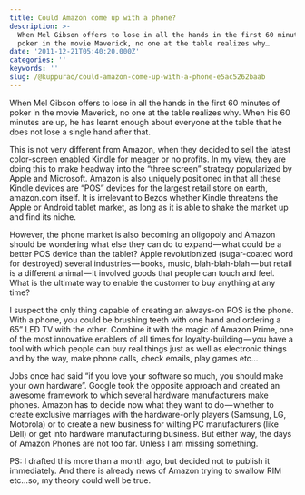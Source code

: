 ```yaml
---
title: Could Amazon come up with a phone?
description: >-
  When Mel Gibson offers to lose in all the hands in the first 60 minutes of
  poker in the movie Maverick, no one at the table realizes why…
date: '2011-12-21T05:40:20.000Z'
categories: ''
keywords: ''
slug: /@kuppurao/could-amazon-come-up-with-a-phone-e5ac5262baab
---
```


When Mel Gibson offers to lose in all the hands in the first 60 minutes of poker in the movie Maverick, no one at the table realizes why. When his 60 minutes are up, he has learnt enough about everyone at the table that he does not lose a single hand after that.

This is not very different from Amazon, when they decided to sell the latest color-screen enabled Kindle for meager or no profits. In my view, they are doing this to make headway into the “three screen” strategy popularized by Apple and Microsoft. Amazon is also uniquely positioned in that all these Kindle devices are “POS” devices for the largest retail store on earth, amazon.com itself. It is irrelevant to Bezos whether Kindle threatens the Apple or Android tablet market, as long as it is able to shake the market up and find its niche.

However, the phone market is also becoming an oligopoly and Amazon should be wondering what else they can do to expand — what could be a better POS device than the tablet? Apple revolutionized (sugar-coated word for destroyed) several industries — books, music, blah-blah-blah — but retail is a different animal — it involved goods that people can touch and feel. What is the ultimate way to enable the customer to buy anything at any time?

I suspect the only thing capable of creating an always-on POS is the phone. With a phone, you could be brushing teeth with one hand and ordering a 65” LED TV with the other. Combine it with the magic of Amazon Prime, one of the most innovative enablers of all times for loyalty-building — you have a tool with which people can buy real things just as well as electronic things and by the way, make phone calls, check emails, play games etc…

Jobs once had said “if you love your software so much, you should make your own hardware”. Google took the opposite approach and created an awesome framework to which several hardware manufacturers make phones. Amazon has to decide now what they want to do — whether to create exclusive marriages with the hardware-only players (Samsung, LG, Motorola) or to create a new business for wilting PC manufacturers (like Dell) or get into hardware manufacturing business. But either way, the days of Amazon Phones are not too far. Unless I am missing something.

PS: I drafted this more than a month ago, but decided not to publish it immediately. And there is already news of Amazon trying to swallow RIM etc…so, my theory could well be true.